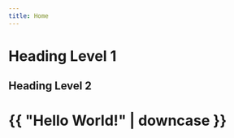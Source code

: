 ```yaml
---
title: Home
---
```


# Heading Level 1

## Heading Level 2

<h1>{{ "Hello World!" | downcase }}</h1>